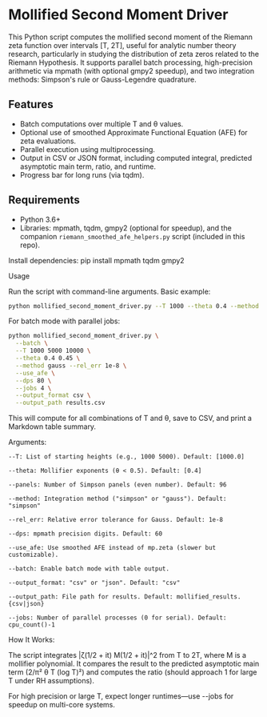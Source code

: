 # Mollified Second Moment Driver

This Python script computes the mollified second moment of the Riemann zeta function over intervals [T, 2T], useful for analytic number theory research, particularly in studying the distribution of zeta zeros related to the Riemann Hypothesis. It supports parallel batch processing, high-precision arithmetic via mpmath (with optional gmpy2 speedup), and two integration methods: Simpson's rule or Gauss-Legendre quadrature.

## Features
- Batch computations over multiple T and θ values.
- Optional use of smoothed Approximate Functional Equation (AFE) for zeta evaluations.
- Parallel execution using multiprocessing.
- Output in CSV or JSON format, including computed integral, predicted asymptotic main term, ratio, and runtime.
- Progress bar for long runs (via tqdm).

## Requirements
- Python 3.6+
- Libraries: mpmath, tqdm, gmpy2 (optional for speedup), and the companion `riemann_smoothed_afe_helpers.py` script (included in this repo).

Install dependencies:
pip install mpmath tqdm gmpy2

Usage

Run the script with command-line arguments. Basic example:
```bash
python mollified_second_moment_driver.py --T 1000 --theta 0.4 --method simpson --panels 96 --dps 60
```

For batch mode with parallel jobs:
```bash
python mollified_second_moment_driver.py \
  --batch \
  --T 1000 5000 10000 \
  --theta 0.4 0.45 \
  --method gauss --rel_err 1e-8 \
  --use_afe \
  --dps 80 \
  --jobs 4 \
  --output_format csv \
  --output_path results.csv
```
 This will compute for all combinations of T and θ, save to CSV, and print a Markdown table summary.

Arguments:
```text
--T: List of starting heights (e.g., 1000 5000). Default: [1000.0]

--theta: Mollifier exponents (θ < 0.5). Default: [0.4]

--panels: Number of Simpson panels (even number). Default: 96

--method: Integration method ("simpson" or "gauss"). Default: "simpson"

--rel_err: Relative error tolerance for Gauss. Default: 1e-8

--dps: mpmath precision digits. Default: 60

--use_afe: Use smoothed AFE instead of mp.zeta (slower but customizable).

--batch: Enable batch mode with table output.

--output_format: "csv" or "json". Default: "csv"

--output_path: File path for results. Default: mollified_results.{csv|json}

--jobs: Number of parallel processes (0 for serial). Default: cpu_count()-1
```
How It Works:

The script integrates |ζ(1/2 + it) M(1/2 + it)|^2 from T to 2T, where M is a mollifier polynomial. It compares the result to the predicted asymptotic main term (2/π² θ T (log T)²) and computes the ratio (should approach 1 for large T under RH assumptions).

For high precision or large T, expect longer runtimes—use --jobs for speedup on multi-core systems.
